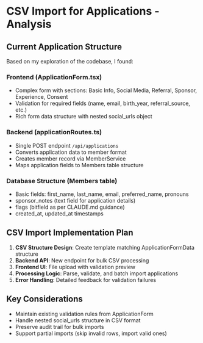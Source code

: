 # CSV Import for Applications - Analysis

## Current Application Structure

Based on my exploration of the codebase, I found:

### Frontend (ApplicationForm.tsx)
- Complex form with sections: Basic Info, Social Media, Referral, Sponsor, Experience, Consent
- Validation for required fields (name, email, birth_year, referral_source, etc.)
- Rich form data structure with nested social_urls object

### Backend (applicationRoutes.ts)
- Single POST endpoint `/api/applications`
- Converts application data to member format
- Creates member record via MemberService
- Maps application fields to Members table structure

### Database Structure (Members table)
- Basic fields: first_name, last_name, email, preferred_name, pronouns
- sponsor_notes (text field for application details)
- flags (bitfield as per CLAUDE.md guidance)
- created_at, updated_at timestamps

## CSV Import Implementation Plan

1. **CSV Structure Design**: Create template matching ApplicationFormData structure
2. **Backend API**: New endpoint for bulk CSV processing
3. **Frontend UI**: File upload with validation preview
4. **Processing Logic**: Parse, validate, and batch import applications
5. **Error Handling**: Detailed feedback for validation failures

## Key Considerations
- Maintain existing validation rules from ApplicationForm
- Handle nested social_urls structure in CSV format
- Preserve audit trail for bulk imports
- Support partial imports (skip invalid rows, import valid ones)
